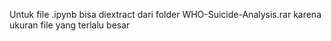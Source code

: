 Untuk file .ipynb bisa diextract dari folder WHO-Suicide-Analysis.rar karena ukuran file yang terlalu besar

